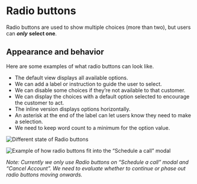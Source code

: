 # Radio buttons

Radio buttons are used to show multiple choices (more than two), but users can ***only*** **select one**.


## Appearance and behavior

Here are some examples of what radio buttons can look like.

- The default view displays all available options.
- We can add a label or instruction to guide the user to select.
- We can disable some choices if they’re not available to that customer.
- We can display the choices with a default option selected to encourage the customer to act.
- The inline version displays options horizontally.
- An asterisk at the end of the label can let users know they need to make a selection.
- We need to keep word count to a minimum for the option value.


![Different state of Radio buttons](https://paper-attachments.dropbox.com/s_C58BF0BA6B22E262734D87594EA48BFA44DEAB47CA9BE1F87EEB158A92E363A6_1554195112881_radiobuttons.svg)

![Example of how radio buttons fit into the “Schedule a call” modal](https://paper-attachments.dropbox.com/s_C58BF0BA6B22E262734D87594EA48BFA44DEAB47CA9BE1F87EEB158A92E363A6_1554195589883_Schedule+a+Call+01.png)


*Note: Currently we only use Radio buttons on “Schedule a call” modal and “Cancel Account”. We need to evaluate whether to continue or phase out radio buttons moving onwards.*
